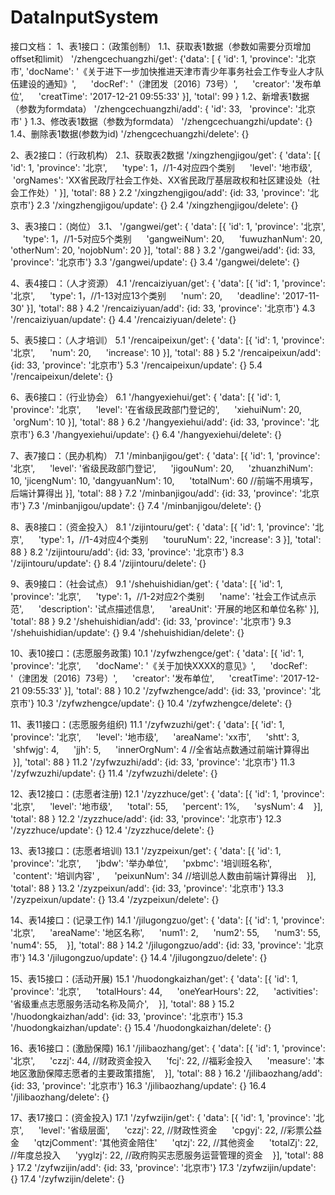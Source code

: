 # DataInputSystem
接口文档：
1、表1接口：（政策创制）
1.1、获取表1数据（参数如需要分页增加offset和limit）
'/zhengcechuangzhi/get': 
{'data': [
    {
      'id': 1,
  		'province': '北京市',
      'docName': '《关于进下一步加快推进天津市青少年事务社会工作专业人才队伍建设的通知》',
      'docRef': '（津团发〔2016〕73号）',
      'creator': '发布单位',
      'creatTime': '2017-12-21 09:55:33'
  	}],
    'total': 99
 }
1.2、新增表1数据（参数为formdata）
'/zhengcechuangzhi/add': {
    'id': 33,
    'province': '北京市'
  }
1.3、修改表1数据（参数为formdata）
  '/zhengcechuangzhi/update': {}
1.4、删除表1数据(参数为id)
  '/zhengcechuangzhi/delete': {}
  
2、表2接口：（行政机构）
2.1、获取表2数据
  '/xingzhengjigou/get': {
    'data': [{
      'id': 1,
      'province': '北京',
      'type': 1，//1-4对应四个类别
      'level': '地市级',
      'orgNames': 'XX省民政厅社会工作处、XX省民政厅基层政权和社区建设处（社会工作处）'
    }],
    'total': 88
}
2.2 '/xingzhengjigou/add': {id: 33, 'province': '北京市'}
2.3 '/xingzhengjigou/update': {}
2.4 '/xingzhengjigou/delete': {}

3、表3接口：（岗位）
3.1、 '/gangwei/get': {
    'data': [{
      'id': 1,
      'province': '北京',
      'type': 1，//1-5对应5个类别
      'gangweiNum': 20,
      'fuwuzhanNum': 20,
      'otherNum': 20,
      'nojobNum': 20
    }],
    'total': 88
}
3.2 '/gangwei/add': {id: 33, 'province': '北京市'}
3.3 '/gangwei/update': {}
3.4 '/gangwei/delete': {}

4、表4接口：（人才资源）
4.1 '/rencaiziyuan/get': {
    'data': [{
      'id': 1,
      'province': '北京',
      'type': 1，//1-13对应13个类别
      'num': 20,
      'deadline': '2017-11-30'
    }],
    'total': 88
}
4.2 '/rencaiziyuan/add': {id: 33, 'province': '北京市'}
4.3 '/rencaiziyuan/update': {}
4.4 '/rencaiziyuan/delete': {}

5、表5接口：（人才培训）
5.1 '/rencaipeixun/get': {
    'data': [{
      'id': 1,
      'province': '北京',
      'num': 20,
      'increase': 10
    }],
    'total': 88
}
5.2 '/rencaipeixun/add': {id: 33, 'province': '北京市'}
5.3 '/rencaipeixun/update': {}
5.4 '/rencaipeixun/delete': {}

6、表6接口：（行业协会）
6.1 '/hangyexiehui/get': {
    'data': [{
      'id': 1,
      'province': '北京',
      'level': '在省级民政部门登记的',
      'xiehuiNum': 20,
      'orgNum': 10
    }],
    'total': 88
}
6.2 '/hangyexiehui/add': {id: 33, 'province': '北京市'}
6.3 '/hangyexiehui/update': {}
6.4 '/hangyexiehui/delete': {}

7、表7接口：（民办机构）
7.1 '/minbanjigou/get': {
    'data': [{
      'id': 1,
      'province': '北京',
      'level': '省级民政部门登记',
      'jigouNum': 20,
      'zhuanzhiNum': 10,
      'jicengNum': 10,
      'dangyuanNum': 10,
      'totalNum': 60 //前端不用填写，后端计算得出
    }],
    'total': 88
}
7.2 '/minbanjigou/add': {id: 33, 'province': '北京市'}
7.3 '/minbanjigou/update': {}
7.4 '/minbanjigou/delete': {}

8、表8接口：（资金投入）
8.1 '/zijintouru/get': {
    'data': [{
      'id': 1,
      'province': '北京',
      'type': 1，//1-4对应4个类别
      'touruNum': 22,
      'increase': 3
    }],
    'total': 88
}
8.2 '/zijintouru/add': {id: 33, 'province': '北京市'}
8.3 '/zijintouru/update': {}
8.4 '/zijintouru/delete': {}

9、表9接口：（社会试点）
9.1 '/shehuishidian/get': {
    'data': [{
      'id': 1,
      'province': '北京',
      'type': 1，//1-2对应2个类别
      'name': '社会工作试点示范',
      'description': '试点描述信息',
      'areaUnit': '开展的地区和单位名称'
    }],
    'total': 88
}
9.2 '/shehuishidian/add': {id: 33, 'province': '北京市'}
9.3 '/shehuishidian/update': {}
9.4 '/shehuishidian/delete': {}

10、表10接口：(志愿服务政策)
10.1 '/zyfwzhengce/get': {
    'data': [{
      'id': 1,
      'province': '北京',
      'docName': '《关于加快XXXX的意见》',
      'docRef': '（津团发〔2016〕73号）',
      'creator': '发布单位',
      'creatTime': '2017-12-21 09:55:33'
    }],
    'total': 88
}
10.2 '/zyfwzhengce/add': {id: 33, 'province': '北京市'}
10.3 '/zyfwzhengce/update': {}
10.4 '/zyfwzhengce/delete': {}

11、表11接口：(志愿服务组织)
11.1 '/zyfwzuzhi/get': {
    'data': [{
      'id': 1,
      'province': '北京',
      'level': '地市级',
      'areaName': 'xx市',
      'shtt': 3,
      'shfwjg': 4,
      'jjh': 5,
      'innerOrgNum': 4 //全省站点数通过前端计算得出
    }],
    'total': 88
}
11.2 '/zyfwzuzhi/add': {id: 33, 'province': '北京市'}
11.3 '/zyfwzuzhi/update': {}
11.4 '/zyfwzuzhi/delete': {}

12、表12接口：(志愿者注册)
12.1 '/zyzzhuce/get': {
    'data': [{
      'id': 1,
      'province': '北京',
      'level': '地市级',
      'total': 55,
      'percent': 1%,
      'sysNum': 4
    }],
    'total': 88
}
12.2 '/zyzzhuce/add': {id: 33, 'province': '北京市'}
12.3 '/zyzzhuce/update': {}
12.4 '/zyzzhuce/delete': {}

13、表13接口：(志愿者培训)
13.1 '/zyzpeixun/get': {
    'data': [{
      'id': 1,
      'province': '北京',
      'jbdw': '举办单位',
      'pxbmc': '培训班名称',
      'content': '培训内容' ,
      'peixunNum': 34 //培训总人数由前端计算得出
    }],
    'total': 88
}
13.2 '/zyzpeixun/add': {id: 33, 'province': '北京市'}
13.3 '/zyzpeixun/update': {}
13.4 '/zyzpeixun/delete': {}

14、表14接口：(记录工作)
14.1 '/jilugongzuo/get': {
    'data': [{
      'id': 1,
      'province': '北京',
      'areaName': '地区名称',
      'num1': 2,
      'num2': 55,
      'num3': 55,
      'num4': 55,
    }],
    'total': 88
}
14.2 '/jilugongzuo/add': {id: 33, 'province': '北京市'}
14.3 '/jilugongzuo/update': {}
14.4 '/jilugongzuo/delete': {}

15、表15接口：(活动开展)
15.1 '/huodongkaizhan/get': {
    'data': [{
      'id': 1,
      'province': '北京',
      'totalHours': 44,
      'oneYearHours': 22,
      'activities': '省级重点志愿服务活动名称及简介',
    }],
    'total': 88
}
15.2 '/huodongkaizhan/add': {id: 33, 'province': '北京市'}
15.3 '/huodongkaizhan/update': {}
15.4 '/huodongkaizhan/delete': {}

16、表16接口：(激励保障)
16.1 '/jilibaozhang/get': {
    'data': [{
      'id': 1,
      'province': '北京',
      'czzj': 44, //财政资金投入
      'fcj': 22, //福彩金投入
      'measure': '本地区激励保障志愿者的主要政策措施',
    }],
    'total': 88
}
16.2 '/jilibaozhang/add': {id: 33, 'province': '北京市'}
16.3 '/jilibaozhang/update': {}
16.4 '/jilibaozhang/delete': {}

17、表17接口：(资金投入)
17.1 '/zyfwzijin/get': {
    'data': [{
      'id': 1,
      'province': '北京',
      'level': '省级层面',
      'czzj': 22, //财政性资金
      'cpgyj': 22, //彩票公益金
      'qtzjComment': '其他资金陪住'
      'qtzj': 22, //其他资金
      'totalZj': 22, //年度总投入
      'yyglzj': 22, //政府购买志愿服务运营管理的资金
    }],
    'total': 88
}
17.2 '/zyfwzijin/add': {id: 33, 'province': '北京市'}
17.3 '/zyfwzijin/update': {}
17.4 '/zyfwzijin/delete': {}



